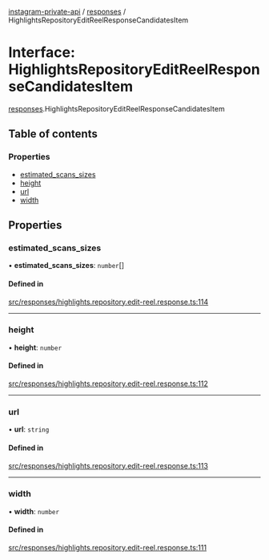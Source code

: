 [instagram-private-api](../../README.md) / [responses](../../modules/responses.md) / HighlightsRepositoryEditReelResponseCandidatesItem

# Interface: HighlightsRepositoryEditReelResponseCandidatesItem

[responses](../../modules/responses.md).HighlightsRepositoryEditReelResponseCandidatesItem

## Table of contents

### Properties

- [estimated\_scans\_sizes](HighlightsRepositoryEditReelResponseCandidatesItem.md#estimated_scans_sizes)
- [height](HighlightsRepositoryEditReelResponseCandidatesItem.md#height)
- [url](HighlightsRepositoryEditReelResponseCandidatesItem.md#url)
- [width](HighlightsRepositoryEditReelResponseCandidatesItem.md#width)

## Properties

### estimated\_scans\_sizes

• **estimated\_scans\_sizes**: `number`[]

#### Defined in

[src/responses/highlights.repository.edit-reel.response.ts:114](https://github.com/Nerixyz/instagram-private-api/blob/4971f34/src/responses/highlights.repository.edit-reel.response.ts#L114)

___

### height

• **height**: `number`

#### Defined in

[src/responses/highlights.repository.edit-reel.response.ts:112](https://github.com/Nerixyz/instagram-private-api/blob/4971f34/src/responses/highlights.repository.edit-reel.response.ts#L112)

___

### url

• **url**: `string`

#### Defined in

[src/responses/highlights.repository.edit-reel.response.ts:113](https://github.com/Nerixyz/instagram-private-api/blob/4971f34/src/responses/highlights.repository.edit-reel.response.ts#L113)

___

### width

• **width**: `number`

#### Defined in

[src/responses/highlights.repository.edit-reel.response.ts:111](https://github.com/Nerixyz/instagram-private-api/blob/4971f34/src/responses/highlights.repository.edit-reel.response.ts#L111)
